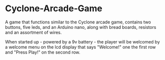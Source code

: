 # Cyclone-Arcade-Game
A game that functions similar to the Cyclone arcade game, contains two buttons, five leds, and an Arduino nano, along with bread boards, resistors and an assortment of wires.

When started up - powered by a 9v battery - the player will be welcomed by a welcome menu on the lcd display that says "Welcome!" one the first row and "Press Play!" on the second row.
